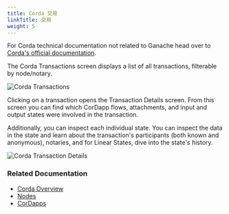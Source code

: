 ```yaml
---
title: Corda 交易
linkTitle: 交易
weight: 5
---
```


For Corda technical documentation not related to Ganache head over to [Corda's official documentation](https://docs.corda.net/docs/corda-os/4.4.html).

The Corda Transactions screen displays a list of all transactions, filterable by node/notary.

![Corda Transactions](/img/docs/ganache/corda/transactions.png)

Clicking on a transaction opens the Transaction Details screen. From this screen you can find which CorDapp flows, attachments, and input and output states were involved in the transaction.

Additionally, you can inspect each individual state. You can inspect the data in the state and learn about the transaction's participants (both known and anonymous), notaries, and for Linear States, dive into the state's history.

![Corda Transaction Details](/img/docs/ganache/corda/transaction-details.png)

### Related Documentation

- [Corda Overview](../workspaces/corda)
- [Nodes](./nodes)
- [CorDapps](./cordapps)
